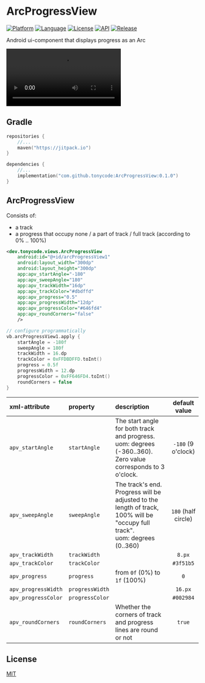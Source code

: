 ArcProgressView
===============

[![Platform](http://img.shields.io/badge/platform-android-brightgreen.svg?style=flat)](https://developer.android.com)
[![Language](http://img.shields.io/badge/language-kotlin-blue.svg?style=flat)](https://kotlinlang.org)
[![License](https://img.shields.io/badge/License-MIT-blue.svg)](LICENSE)
[![API](https://img.shields.io/badge/API-16%2B-blue.svg?style=flat)](https://apilevels.com)
[![Release](https://jitpack.io/v/tonycode/ArcProgressView.svg)](https://jitpack.io/#tonycode/ArcProgressView)

Android ui-component that displays progress as an Arc

![demo](docs/demo.webm)


## Gradle

```kotlin
repositories {
    //...
    maven("https://jitpack.io")
}
```

```kotlin
dependencies {
    //...
    implementation("com.github.tonycode:ArcProgressView:0.1.0")
}
```


## ArcProgressView

Consists of:
- a track
- a progress that occupy none / a part of track / full track (according to 0% .. 100%)

```xml
<dev.tonycode.views.ArcProgressView
    android:id="@+id/arcProgressView1"
    android:layout_width="300dp"
    android:layout_height="300dp"
    app:apv_startAngle="-180"
    app:apv_sweepAngle="180"
    app:apv_trackWidth="16dp"
    app:apv_trackColor="#dbdffd"
    app:apv_progress="0.5"
    app:apv_progressWidth="12dp"
    app:apv_progressColor="#646fd4"
    app:apv_roundCorners="false"
    />
```

```kotlin
// configure programmatically
vb.arcProgressView1.apply {
    startAngle = -180f
    sweepAngle = 180f
    trackWidth = 16.dp
    trackColor = 0xFFDBDFFD.toInt()
    progress = 0.5f
    progressWidth = 12.dp
    progressColor = 0xFF646FD4.toInt()
    roundCorners = false
}
```

| xml-attribute       | property        | description                                                                                                                    |    default value    |
|:--------------------|:----------------|:-------------------------------------------------------------------------------------------------------------------------------|:-------------------:|
| `apv_startAngle`    | `startAngle`    | The start angle for both track and progress.<br/>uom: degrees (-360..360). Zero value corresponds to 3 o'clock.                | `-180` (9 o'clock)  |
| `apv_sweepAngle`    | `sweepAngle`    | The track's end. Progress will be adjusted to the length of track, 100% will be "occupy full track".<br/>uom: degrees (0..360) | `180` (half circle) |
| `apv_trackWidth`    | `trackWidth`    |                                                                                                                                |       `8.px`        |
| `apv_trackColor`    | `trackColor`    |                                                                                                                                |      `#3f51b5`      |
| `apv_progress`      | `progress`      | from `0f` (0%) to `1f` (100%)                                                                                                  |         `0`         |
| `apv_progressWidth` | `progressWidth` |                                                                                                                                |       `16.px`       |
| `apv_progressColor` | `progressColor` |                                                                                                                                |      `#002984`      |
| `apv_roundCorners`  | `roundCorners`  | Whether the corners of track and progress lines are round or not                                                               |       `true`        |


## License

[MIT](LICENSE)
